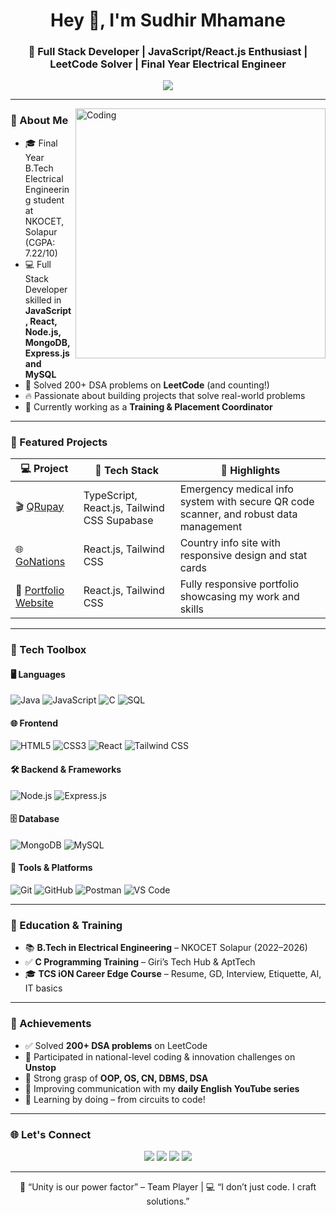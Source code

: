 <h1 align="center">Hey 👋, I'm Sudhir Mhamane</h1>
<h3 align="center">🚀 Full Stack Developer | JavaScript/React.js Enthusiast | LeetCode Solver | Final Year Electrical Engineer</h3>

<p align="center">
  <img src="https://readme-typing-svg.herokuapp.com?font=Fira+Code&duration=5000&pause=2000&center=true&vCenter=true&width=600&lines=Code.+Innovate.+Solve.;200%2B+LeetCode+Problems+%E2%9C%85;JavaScript+React+%2B+Java+%2B+MongoDB+%3D+My+Stack;Problem+Solver+%7C+Project+Builder+%7C+Placement+Ready" />
</p>


---

<img align="right" alt="Coding" width="400" src="https://i.pinimg.com/originals/e1/e4/9c/e1e49c5d1562358ff5cba7441b8c9d08.gif"/>

### 🧠 About Me

- 🎓 Final Year B.Tech Electrical Engineering student at NKOCET, Solapur (CGPA: 7.22/10)
- 💻 Full Stack Developer skilled in **JavaScript, React, Node.js, MongoDB, Express.js and MySQL**
- 🎯 Solved 200+ DSA problems on **LeetCode** (and counting!)
- 🔥 Passionate about building projects that solve real-world problems
- 📢 Currently working as a **Training & Placement Coordinator**

---

### 💼 Featured Projects

| 💻 Project | 🔧 Tech Stack | 📌 Highlights |
|-----------|--------------|---------------|
| 🎬 [QRupay](https://qrupay.vercel.app/) | TypeScript, React.js, Tailwind CSS Supabase | Emergency medical info system with secure QR code scanner, and robust data management |
| 🌐 [GoNations](https://gonations.vercel.app/) | React.js, Tailwind CSS | Country info site with responsive design and stat cards |
| 🧾 [Portfolio Website](https://sudhirmhamane.vercel.app/) | React.js, Tailwind CSS | Fully responsive portfolio showcasing my work and skills |

---

### 🧰 Tech Toolbox

#### 🖥️ **Languages**
![Java](https://img.shields.io/badge/Java-007396?style=for-the-badge&logo=java&logoColor=white)
![JavaScript](https://img.shields.io/badge/JavaScript-F7DF1E?style=for-the-badge&logo=javascript&logoColor=black)
![C](https://img.shields.io/badge/C-00599C?style=for-the-badge&logo=c&logoColor=white)
![SQL](https://img.shields.io/badge/SQL-4479A1?style=for-the-badge&logo=postgresql&logoColor=white)

#### 🌐 **Frontend**
![HTML5](https://img.shields.io/badge/HTML5-E34F26?style=for-the-badge&logo=html5&logoColor=white)
![CSS3](https://img.shields.io/badge/CSS3-1572B6?style=for-the-badge&logo=css3&logoColor=white)
![React](https://img.shields.io/badge/React-20232A?style=for-the-badge&logo=react&logoColor=61DAFB)
![Tailwind CSS](https://img.shields.io/badge/Tailwind_CSS-38B2AC?style=for-the-badge&logo=tailwind-css&logoColor=white)

#### 🛠️ **Backend & Frameworks**
![Node.js](https://img.shields.io/badge/Node.js-339933?style=for-the-badge&logo=node-dot-js&logoColor=white)
![Express.js](https://img.shields.io/badge/Express.js-000000?style=for-the-badge&logo=express&logoColor=white)

#### 🗄️ **Database**
![MongoDB](https://img.shields.io/badge/MongoDB-4EA94B?style=for-the-badge&logo=mongodb&logoColor=white)
![MySQL](https://img.shields.io/badge/MySQL-005C84?style=for-the-badge&logo=mysql&logoColor=white)

#### 🧪 **Tools & Platforms**
![Git](https://img.shields.io/badge/Git-F05032?style=for-the-badge&logo=git&logoColor=white)
![GitHub](https://img.shields.io/badge/GitHub-181717?style=for-the-badge&logo=github&logoColor=white)
![Postman](https://img.shields.io/badge/Postman-FF6C37?style=for-the-badge&logo=postman&logoColor=white)
![VS Code](https://img.shields.io/badge/VS%20Code-007ACC?style=for-the-badge&logo=visual-studio-code&logoColor=white)


---

### 🧠 Education & Training

- 📚 **B.Tech in Electrical Engineering** – NKOCET Solapur (2022–2026)
- ✅ **C Programming Training** – Giri’s Tech Hub & AptTech
- 🎓 **TCS iON Career Edge Course** – Resume, GD, Interview, Etiquette, AI, IT basics

---

### 🌟 Achievements

- ✅ Solved **200+ DSA problems** on LeetCode
- 🥇 Participated in national-level coding & innovation challenges on **Unstop**
- 🧩 Strong grasp of **OOP, OS, CN, DBMS, DSA**
- 🎤 Improving communication with my **daily English YouTube series**
- 🧠 Learning by doing – from circuits to code!

---

### 🌐 Let's Connect

<p align="center">
  <a href="mailto:sudhirmhamane908@gmail.com"><img src="https://img.shields.io/badge/Gmail-D14836?style=for-the-badge&logo=gmail&logoColor=white"/></a>
  <a href="https://linkedin.com/in/sudhirmhamane"><img src="https://img.shields.io/badge/LinkedIn-blue?style=for-the-badge&logo=linkedin&logoColor=white"/></a>
  <a href="https://github.com/sudhirmhamane"><img src="https://img.shields.io/badge/GitHub-181717?style=for-the-badge&logo=github&logoColor=white"/></a>
  <a href="https://leetcode.com/u/sudhirmhamane/"><img src="https://img.shields.io/badge/LeetCode-FFA116?style=for-the-badge&logo=leetcode&logoColor=black"/></a>
</p>

---

<p align="center">
  🏏 “Unity is our power factor” – Team Player | 💻 “I don’t just code. I craft solutions.” 
</p>
